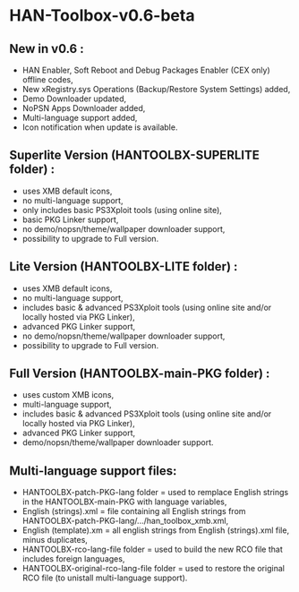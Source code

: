 # HAN-Toolbox-v0.6-beta

## New in v0.6 : 
* HAN Enabler, Soft Reboot and Debug Packages Enabler (CEX only) offline codes,
* New xRegistry.sys Operations (Backup/Restore System Settings) added,
* Demo Downloader updated,
* NoPSN Apps Downloader added,
* Multi-language support added,
* Icon notification when update is available.

## Superlite Version (HANTOOLBX-SUPERLITE folder) : 
* uses XMB default icons, 
* no multi-language support, 
* only includes basic PS3Xploit tools (using online site),
* basic PKG Linker support,
* no demo/nopsn/theme/wallpaper downloader support,
* possibility to upgrade to Full version.

## Lite Version (HANTOOLBX-LITE folder) :
* uses XMB default icons, 
* no multi-language support, 
* includes basic & advanced PS3Xploit tools (using online site and/or locally hosted via PKG Linker),
* advanced PKG Linker support,
* no demo/nopsn/theme/wallpaper downloader support,
* possibility to upgrade to Full version.

## Full Version (HANTOOLBX-main-PKG folder) :
* uses custom XMB icons, 
* multi-language support, 
* includes basic & advanced PS3Xploit tools (using online site and/or locally hosted via PKG Linker),
* advanced PKG Linker support,
* demo/nopsn/theme/wallpaper downloader support.

## Multi-language support files:
* HANTOOLBX-patch-PKG-lang folder = used to remplace English strings in the HANTOOLBX-main-PKG with language variables,
* English (strings).xml = file containing all English strings from HANTOOLBX-patch-PKG-lang/.../han_toolbox_xmb.xml,
* English (template).xm = all english strings from English (strings).xml file, minus duplicates,
* HANTOOLBX-rco-lang-file folder = used to build the new RCO file that includes foreign languages,
* HANTOOLBX-original-rco-lang-file folder = used to restore the original RCO file (to unistall multi-language support).
	
